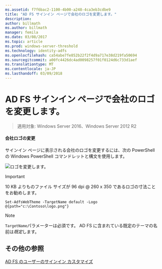 ```yaml
---
ms.assetid: f7f6bac2-1100-4b00-a248-4ca3eb3cdbe9
title: "AD FS サインイン ページで会社のロゴを変更します。"
description: 
author: billmath
ms.author: billmath
manager: femila
ms.date: 03/08/2017
ms.topic: article
ms.prod: windows-server-threshold
ms.technology: identity-adfs
ms.openlocfilehash: ca54abe7fe852b22f2f4d9a717e38d219fa50694
ms.sourcegitcommit: a00fc4426dc4ad0098257f01f0124d6c733d1aef
ms.translationtype: MT
ms.contentlocale: ja-JP
ms.lasthandoff: 03/09/2018
---
```

# <a name="changing-the-company-logo-on-the-ad-fs-sign-in-page"></a>AD FS サインイン ページで会社のロゴを変更します。

>適用対象: Windows Server 2016、Windows Server 2012 R2

#### <a name="change-company-logo"></a>会社ロゴの変更  
サインイン ページに表示される会社のロゴを変更するには、次の PowerShell の Windows PowerShell コマンドレットと構文を使用します。  

![ロゴを変更します。](media/AD-FS-user-sign-in-customization/ADFS_Blue_Custom2.png)
  
> [!IMPORTANT]  
> 10 KB よりものファイル サイズが 96 dpi @ 260 x 350 であるロゴの寸法ことをお勧めします。  
  
    
    Set-AdfsWebTheme -TargetName default -Logo @{path="c:\Contoso\logo.png"}  

  
> [!NOTE]  
> `TargetName`パラメーターは必須です。 AD FS に含まれている既定のテーマの名前は*既定*します。  

## <a name="additional-references"></a>その他の参照 
[AD FS のユーザーのサインイン カスタマイズ](AD-FS-user-sign-in-customization.md)  
